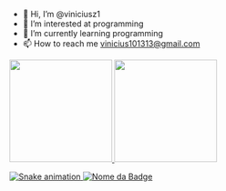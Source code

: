 - 👋 Hi, I’m @viniciusz1
- 👀 I’m interested at programming
- 🌱 I’m currently learning programming
- 📫 How to reach me vinicius101313@gmail.com
<div>
<a href="https://github.com/seu-usuário-aqui">
<img height="180em" src="https://github-readme-stats.vercel.app/api/top-langs/?username=viniciusz1&layout=compact&langs_count=7&theme=dracula"/>
<img height="180em" src="https://github-readme-stats.vercel.app/api?username=viniciusz1&show_icons=true&theme=dracula&include_all_commits=true&count_private=true"/>
</div>
  
![Snake animation](https://github.com/viniciusz1/blob/output/github-contribution-grid-snake.svg)
[![Nome da Badge](https://url.da.badge.com)](https://www.example.com)
<!---
viniciusz1/viniciusz1 is a ✨ special ✨ repository because its `README.md` (this file) appears on your GitHub profile.
You can click the Preview link to take a look at your changes.
--->
